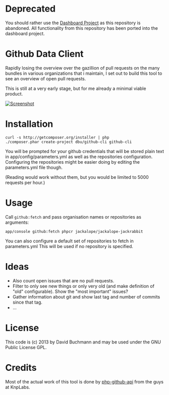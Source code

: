 Deprecated
==========

You should rather use the [Dashboard Project](https://github.com/dbu/dashboard)
as this repository is abandoned. All functionality from this repository has been
ported into the dashboard project.

Github Data Client
==================

Rapidly losing the overview over the gazillion of pull requests on the many
bundles in various organizations that i maintain, I set out to build this tool
to see an overview of open pull requests.

This is still at a very early stage, but for me already a minimal viable
product.

[![Screenshot](doc/images/dashboard_screenshot_tn.png?raw=true)](doc/images/dashboard_screenshot.png?raw=true)


Installation
============

    curl -s http://getcomposer.org/installer | php
    ./composer.phar create-project dbu/github-cli github-cli

You will be prompted for your github credentials that will be stored plain text
in app/config/parameters.yml as well as the repositories configuration.
Configuring the repositories might be easier doing by editing the parameters.yml
file though.

(Reading would work without them, but you would be limited to 5000 requests per
hour.)


Usage
=====

Call `github:fetch` and pass organisation names or repositories as arguments:

    app/console github:fetch phpcr jackalope/jackalope-jackrabbit

You can also configure a default set of repositories to fetch in parameters.yml
This will be used if no repository is specified.


Ideas
=====

* Also count open issues that are no pull requests.
* Filter to only see new things or only very old (and make definition of "old" configurable).
  Show the "most important" issues?
* Gather information about git and show last tag and number of commits since that tag.
* ...


License
=======

This code is (c) 2013 by David Buchmann and may be used under the GNU Public License GPL.


Credits
=======

Most of the actual work of this tool is done by
[php-github-api](https://github.com/KnpLabs/php-github-api/) from the guys at KnpLabs.
